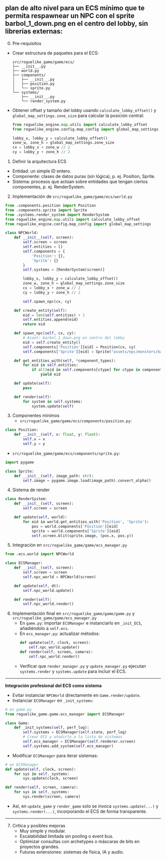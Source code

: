 ## plan de alto nivel para un ECS mínimo que te permita respawnear un NPC con el sprite barbol_1_down.png en el centro del lobby, sin librerías externas:

0. Pre-requisitos 
- Crear estructura de paquetes para el ECS:
  ```text
  src/roguelike_game/game/ecs/
  ├── __init__.py
  ├── world.py
  ├── components/
  │   ├── __init__.py
  │   ├── position.py
  │   └── sprite.py
  └── systems/
      ├── __init__.py
      └── render_system.py
  ```
- Obtener offset y tamaño del lobby usando `calculate_lobby_offset()` y `global_map_settings.zone_size` para calcular la posición central:
  ```python
  from roguelike_engine.map.utils import calculate_lobby_offset
  from roguelike_engine.config.map_config import global_map_settings

  lobby_x, lobby_y = calculate_lobby_offset()
  zone_w, zone_h = global_map_settings.zone_size
  cx = lobby_x + zone_w // 2
  cy = lobby_y + zone_h // 2
  ```

1. Definir la arquitectura ECS 
- Entidad: un simple ID entero.
- Componente: clases de datos puras (sin lógica), p. ej. Position, Sprite.
- Sistema: procesos que actúan sobre entidades que tengan ciertos componentes, p. ej. RenderSystem.

2. Implementación de `src/roguelike_game/game/ecs/world.py` 
```python
from .components.position import Position
from .components.sprite import Sprite
from .systems.render_system import RenderSystem
from roguelike_engine.map.utils import calculate_lobby_offset
from roguelike_engine.config.map_config import global_map_settings

class NPCWorld:
    def __init__(self, screen):
        self.screen = screen
        self.entities = []
        self.components = {
            'Position': {},
            'Sprite': {}
        }
        self.systems = [RenderSystem(screen)]

        lobby_x, lobby_y = calculate_lobby_offset()
        zone_w, zone_h = global_map_settings.zone_size
        cx = lobby_x + zone_w // 2
        cy = lobby_y + zone_h // 2

        self.spawn_npc(cx, cy)

    def create_entity(self):
        eid = len(self.entities) + 1
        self.entities.append(eid)
        return eid

    def spawn_npc(self, cx, cy):
        # Asset: barbol_1_down.png en centro del lobby
        eid = self.create_entity()
        self.components['Position'][eid] = Position(cx, cy)
        self.components['Sprite'][eid] = Sprite("assets/npc/monsters/barbol/barbol_1_down.png")

    def get_entities_with(self, *component_types):
        for eid in self.entities:
            if all(eid in self.components[ctype] for ctype in component_types):
                yield eid

    def update(self):
        pass

    def render(self):
        for system in self.systems:
            system.update(self)
```

3. Componentes mínimos 
   - `src/roguelike_game/game/ecs/components/position.py`:
```python
class Position:
    def __init__(self, x: float, y: float):
        self.x = x
        self.y = y
```
   - `src/roguelike_game/game/ecs/components/sprite.py`:
```python
import pygame

class Sprite:
    def __init__(self, image_path: str):
        self.image = pygame.image.load(image_path).convert_alpha()
```

4. Sistema de render 
```python
class RenderSystem:
    def __init__(self, screen):
        self.screen = screen

    def update(self, world):
        for eid in world.get_entities_with('Position', 'Sprite'):
            pos = world.components['Position'][eid]
            sprite = world.components['Sprite'][eid]
            self.screen.blit(sprite.image, (pos.x, pos.y))
```

5. Integración en `src/roguelike_game/game/ecs_manager.py` 
```python
from .ecs.world import NPCWorld

class ECSManager:
    def __init__(self, screen):
        self.screen = screen
        self.npc_world = NPCWorld(screen)

    def update(self, dt):
        self.npc_world.update()

    def render(self):        
        self.npc_world.render()        
```

6. Implementación final en `src/roguelike_game/game/game.py` y `src/roguelike_game/game/ecs_manager.py` 
   - En `game.py`: importar `ECSManager` e instanciarlo en `_init_ECS`, añadiéndolo a `self.ecs`.
   - En `ecs_manager.py`: actualizar métodos:
     ```python
     def update(self, clock, screen):
         self.npc_world.update()
     def render(self, screen, camera):
         self.npc_world.render()
     ```
   - Verificar que `render_manager.py` y `update_manager.py` ejecutan `systems.render` y `systems.update` para incluir el ECS.

---
**Integración profesional del ECS como sistema**  
- Evitar instanciar `NPCWorld` directamente en `Game.render/update`.  
- Instanciar `ECSManager` en `_init_systems`:  
```python
# en game.py
from roguelike_game.game.ecs_manager import ECSManager

class Game:
    def _init_systems(self, perf_log):
        self.systems = ECSManager(self.state, perf_log)
        # Crear ECS y añadirlo a la lista de sistemas
        self.ecs_manager = ECSManager(self.renderer.screen)
        self.systems.add_system(self.ecs_manager)
```
- Modificar `ECSManager` para iterar sistemas:  
```python
# en ECSManager
def update(self, clock, screen):
    for sys in self._systems:
        sys.update(clock, screen)

def render(self, screen, camera):
    for sys in self._systems:
        sys.render(screen, camera)
```
- Así, en `update_game` y `render_game` solo se invoca `systems.update(...)` y `systems.render(...)`, incorporando el ECS de forma transparente.  
---

7. Crítica y posibles mejoras
   - Muy simple y modular.
   - Escalabilidad limitada sin pooling o event bus.
   - Optimizar consultas con archetypes o máscaras de bits en proyectos grandes.
   - Futuras extensiones: sistemas de física, IA y audio.
